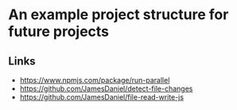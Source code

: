 # An example project structure for future projects

## Links

 - https://www.npmjs.com/package/run-parallel
 - https://github.com/JamesDaniel/detect-file-changes
 - https://github.com/JamesDaniel/file-read-write-js
